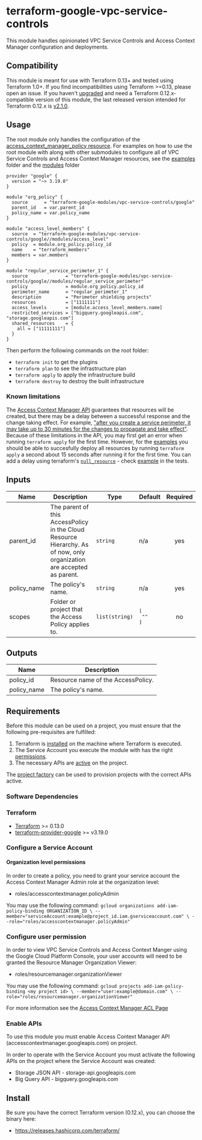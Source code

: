 # terraform-google-vpc-service-controls

This module handles opinionated VPC Service Controls and Access Context Manager configuration and deployments.

## Compatibility
This module is meant for use with Terraform 0.13+ and tested using Terraform 1.0+. If you find incompatibilities using Terraform >=0.13, please open an issue.
 If you haven't
[upgraded](https://www.terraform.io/upgrade-guides/0-13.html) and need a Terraform
0.12.x-compatible version of this module, the last released version
intended for Terraform 0.12.x is [v2.1.0](https://registry.terraform.io/modules/terraform-google-modules/-vpc-service-controls/google/v2.1.0).

## Usage
The root module only handles the configuration of the [access_context_manager_policy resource](https://www.terraform.io/docs/providers/google/r/access_context_manager_access_policy.html). For examples on how to use the root module with along with other submodules to configure all of VPC Service Controls and Access Context Manager resources, see the [examples](./examples/) folder and the [modules](./modules/) folder

```hcl
provider "google" {
  version = "~> 3.19.0"
}

module "org_policy" {
  source      = "terraform-google-modules/vpc-service-controls/google"
  parent_id   = var.parent_id
  policy_name = var.policy_name
}

module "access_level_members" {
  source  = "terraform-google-modules/vpc-service-controls/google//modules/access_level"
  policy  = module.org_policy.policy_id
  name    = "terraform_members"
  members = var.members
}

module "regular_service_perimeter_1" {
  source              = "terraform-google-modules/vpc-service-controls/google//modules/regular_service_perimeter"
  policy              = module.org_policy.policy_id
  perimeter_name      = "regular_perimeter_1"
  description         = "Perimeter shielding projects"
  resources           = ["1111111"]
  access_levels       = [module.access_level_members.name]
  restricted_services = ["bigquery.googleapis.com", "storage.googleapis.com"]
  shared_resources    = {
    all = ["11111111"]
  }
}
```

Then perform the following commands on the root folder:

- `terraform init` to get the plugins
- `terraform plan` to see the infrastructure plan
- `terraform apply` to apply the infrastructure build
- `terraform destroy` to destroy the built infrastructure

### Known limitations

The [Access Context Manager API](https://cloud.google.com/access-context-manager/docs/) guarantees that resources will be created, but there may be a delay between a successful response and the change taking effect. For example, ["after you create a service perimeter, it may take up to 30 minutes for the changes to propagate and take effect"](https://cloud.google.com/vpc-service-controls/docs/create-service-perimeters).
Because of these limitations in the API, you may first get an error when running `terraform apply` for the first time. However, for the [examples](./examples/) you should be able to succesfully deploy all resources by running `terraform apply` a second about 15 seconds after running it for the first time.
You can add a delay using terraform's [`null_resource`](https://www.terraform.io/docs/providers/null/resource.html) - check [example](./examples/simple_example/main.tf) in the tests.

<!-- BEGINNING OF PRE-COMMIT-TERRAFORM DOCS HOOK -->
## Inputs

| Name | Description | Type | Default | Required |
|------|-------------|------|---------|:--------:|
| parent\_id | The parent of this AccessPolicy in the Cloud Resource Hierarchy. As of now, only organization are accepted as parent. | `string` | n/a | yes |
| policy\_name | The policy's name. | `string` | n/a | yes |
| scopes | Folder or project that the Access Policy applies to. | `list(string)` | <pre>[<br>  ""<br>]</pre> | no |

## Outputs

| Name | Description |
|------|-------------|
| policy\_id | Resource name of the AccessPolicy. |
| policy\_name | The policy's name. |

<!-- END OF PRE-COMMIT-TERRAFORM DOCS HOOK -->

## Requirements

Before this module can be used on a project, you must ensure that the following pre-requisites are fulfilled:

1. Terraform is [installed](#software-dependencies) on the machine where Terraform is executed.
2. The Service Account you execute the module with has the right [permissions](#configure-a-service-account).
3. The necessary APIs are [active](#enable-apis) on the project.

The [project factory](https://github.com/terraform-google-modules/terraform-google-project-factory) can be used to provision projects with the correct APIs active.

### Software Dependencies
### Terraform
- [Terraform](https://www.terraform.io/downloads.html) >= 0.13.0
- [terraform-provider-google](https://github.com/terraform-providers/terraform-provider-google) >= v3.19.0

### Configure a Service Account

#### Organization level permissions
In order to create a policy, you need to grant your service account the Access Context Manager Admin role at the organization level:
- roles/accesscontextmanager.policyAdmin

You may use the following command:
`gcloud organizations add-iam-policy-binding ORGANIZATION_ID \
  --member="serviceAccount:example@project_id.iam.gserviceaccount.com" \
  --role="roles/accesscontextmanager.policyAdmin"`

### Configure user permission
In order to view VPC Service Controls and Access Context Manger using the Google Cloud Platform Console, your user accounts will need to be granted the Resource Manager Organization Viewer:
- roles/resourcemanager.organizationViewer

You may use the following command:
`gcloud projects add-iam-policy-binding <my project id> \
  --member="user:example@domain.com" \
  --role="roles/resourcemanager.organizationViewer"`

For more information see the [Access Context Manager ACL Page](https://cloud.google.com/access-context-manager/docs/access-control)


### Enable APIs
To use this module you must enable Access Context Manager API (accesscontextmanager.googleapis.com) on project.

In order to operate with the Service Account you must activate the following APIs on the project where the Service Account was created:

- Storage JSON API - storage-api.googleapis.com
- Big Query API - bigquery.googleapis.com

## Install

Be sure you have the correct Terraform version (0.12.x), you can choose the binary here:
- https://releases.hashicorp.com/terraform/
